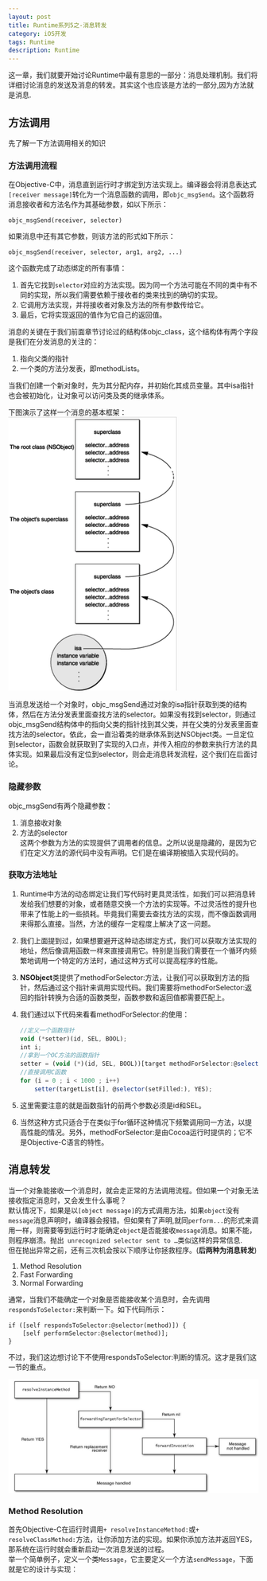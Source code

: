 ```yaml
---
layout: post
title: Runtime系列5之-消息转发
category: iOS开发
tags: Runtime
description: Runtime
--- 
```

这一章，我们就要开始讨论Runtime中最有意思的一部分：消息处理机制。我们将详细讨论消息的发送及消息的转发。其实这个也应该是方法的一部分,因为方法就是消息.
## 方法调用
先了解一下方法调用相关的知识

### 方法调用流程
在Objective-C中，消息直到运行时才绑定到方法实现上。编译器会将消息表达式`[receiver message]`转化为一个消息函数的调用，即`objc_msgSend`。这个函数将消息接收者和方法名作为其基础参数，如以下所示：  

```
objc_msgSend(receiver, selector)
```
如果消息中还有其它参数，则该方法的形式如下所示：    

```
objc_msgSend(receiver, selector, arg1, arg2, ...)
```
这个函数完成了动态绑定的所有事情：   

1. 首先它找到`selector`对应的方法实现。因为同一个方法可能在不同的类中有不同的实现，所以我们需要依赖于接收者的类来找到的确切的实现。
2. 它调用方法实现，并将接收者对象及方法的所有参数传给它。
3. 最后，它将实现返回的值作为它自己的返回值。

消息的关键在于我们前面章节讨论过的结构体objc_class，这个结构体有两个字段是我们在分发消息的关注的：

1. 指向父类的指针
2. 一个类的方法分发表，即methodLists。  

当我们创建一个新对象时，先为其分配内存，并初始化其成员变量。其中isa指针也会被初始化，让对象可以访问类及类的继承体系。    

下图演示了这样一个消息的基本框架：
![](https://raw.githubusercontent.com/zhoghua123/imgsBed/master/寻找消息图.png)  

当消息发送给一个对象时，objc_msgSend通过对象的isa指针获取到类的结构体，然后在方法分发表里面查找方法的selector。如果没有找到selector，则通过objc_msgSend结构体中的指向父类的指针找到其父类，并在父类的分发表里面查找方法的selector。依此，会一直沿着类的继承体系到达NSObject类。一旦定位到selector，函数会就获取到了实现的入口点，并传入相应的参数来执行方法的具体实现。如果最后没有定位到selector，则会走消息转发流程，这个我们在后面讨论。

### 隐藏参数

objc_msgSend有两个隐藏参数：

1. 消息接收对象
2. 方法的selector       
这两个参数为方法的实现提供了调用者的信息。之所以说是隐藏的，是因为它们在定义方法的源代码中没有声明。它们是在编译期被插入实现代码的。

### 获取方法地址

1. Runtime中方法的动态绑定让我们写代码时更具灵活性，如我们可以把消息转发给我们想要的对象，或者随意交换一个方法的实现等。不过灵活性的提升也带来了性能上的一些损耗。毕竟我们需要去查找方法的实现，而不像函数调用来得那么直接。当然，方法的缓存一定程度上解决了这一问题。
2. 我们上面提到过，如果想要避开这种动态绑定方式，我们可以获取方法实现的地址，然后像调用函数一样来直接调用它。特别是当我们需要在一个循环内频繁地调用一个特定的方法时，通过这种方式可以提高程序的性能。
3. **NSObject**类提供了methodForSelector:方法，让我们可以获取到方法的指针，然后通过这个指针来调用实现代码。我们需要将methodForSelector:返回的指针转换为合适的函数类型，函数参数和返回值都需要匹配上。
4. 我们通过以下代码来看看methodForSelector:的使用：

    ```javascript
    //定义一个函数指针
    void (*setter)(id, SEL, BOOL);
    int i;
    //拿到一个OC方法的函数指针
    setter = (void (*)(id, SEL, BOOL))[target methodForSelector:@selector(setFilled:)];
    //直接调用C函数
    for (i = 0 ; i < 1000 ; i++)
        setter(targetList[i], @selector(setFilled:), YES);
    ```
    
5. 这里需要注意的就是函数指针的前两个参数必须是id和SEL。
6. 当然这种方式只适合于在类似于for循环这种情况下频繁调用同一方法，以提高性能的情况。另外，methodForSelector:是由Cocoa运行时提供的；它不是Objective-C语言的特性。

## 消息转发

当一个对象能接收一个消息时，就会走正常的方法调用流程。但如果一个对象无法接收指定消息时，又会发生什么事呢？       
默认情况下，如果是以`[object message]`的方式调用方法，如果`object`没有`message`消息声明时，编译器会报错。但如果有了声明,就同`perform...`的形式来调用一样，则需要等到运行时才能确定`object`是否能接收`message`消息。如果不能，则程序崩溃。抛出` unrecognized selector sent to …`类似这样的异常信息.     
但在抛出异常之前，还有三次机会按以下顺序让你拯救程序。(**后两种为消息转发**)

1. Method Resolution
2. Fast Forwarding
3. Normal Forwarding

通常，当我们不能确定一个对象是否能接收某个消息时，会先调用`respondsToSelector:`来判断一下。如下代码所示： 

```
if ([self respondsToSelector:@selector(method)]) {
    [self performSelector:@selector(method)];
}
```
不过，我们这边想讨论下不使用respondsToSelector:判断的情况。这才是我们这一节的重点。     

![](https://raw.githubusercontent.com/zhoghua123/imgsBed/master/消息转发图片.png)  

### Method Resolution
首先Objective-C在运行时调用`+ resolveInstanceMethod:`或`+ resolveClassMethod:`方法，让你添加方法的实现。如果你添加方法并返回YES，那系统在运行时就会重新启动一次消息发送的过程。     
举一个简单例子，定义一个类`Message`，它主要定义一个方法`sendMessage`，下面就是它的设计与实现：



